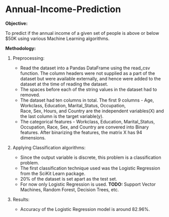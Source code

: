 # Annual-Income-Prediction

**Objective:**

To predict if the annual income of a given set of people is above or below $50K using various Machine Learning algorithms. 

**Methodology:**
 1. Preprocessing:
    * Read the dataset into a Pandas DataFrame using the read_csv function. The column headers were not supplied
      as a part of the dataset but were available externally, and hence were added to the dataset at the time of reading the         dataset.
    * The spaces before each of the string values in the dataset had to removed.
    * The dataset had ten columns in total. The first 9 columns - Age, Workclass, Education, Marital_Status, Occupation,  
      Race, Sex, Hours, and Country are the independent variables(X) and the last column is the target variable(y).
    * The categorical features - Workclass, Education, Marital_Status, Occupation, Race, Sex, and Country are convered into           Binary features. After binarizing the features, the matrix X has 94 dimensions.

2. Applying Classification algorithms:
    *  Since the output variable is discrete, this problem is a classification problem.
    * The first classification technique used was the Logistic Regression from the SciKit Learn package.
    * 20% of the dataset is set apart as the test set.
    * For now only Logistic Regression is used. **TODO:** Support Vector Machines, Random Forest, Decision Trees, etc.

3. Results:
    * Accuracy of the Logistic Regression model is around 82.96%. 
